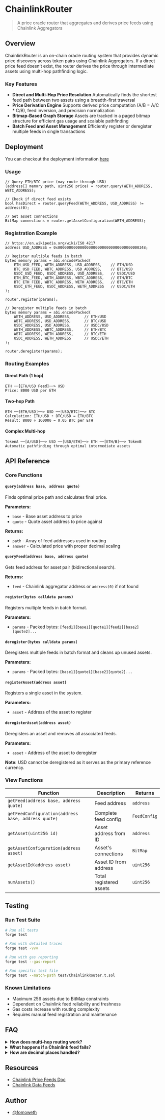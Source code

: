 # ChainlinkRouter

> A price oracle router that aggregates and derives price feeds using Chainlink Aggregators

## Overview

ChainlinkRouter is an on-chain oracle routing system that provides dynamic price discovery across token pairs using Chainlink Aggregators.
If a direct price feed doesn’t exist, the router derives the price through intermediate assets using multi-hop pathfinding logic.

### Key Features

-   **Direct and Multi-Hop Price Resolution**
    Automatically finds the shortest feed path between two assets using a breadth-first traversal
-   **Price Derivation Engine**
    Supports derived price computation (A/B = A/C \* C/B), feed inversion, and precision normalization
-   **Bitmap-Based Graph Storage**
    Assets are tracked in a paged bitmap structure for efficient gas usage and scalable pathfinding
-   **Batch Feed and Asset Management**
    Efficiently register or deregister multiple feeds in single transactions

## Deployment

You can checkout the deployment information [here](https://github.com/fomoweth/chainlink-router/blob/main/deployments/index.md)

### Usage

```solidity
// Query ETH/BTC price (may route through USD)
(address[] memory path, uint256 price) = router.query(WETH_ADDRESS, WBTC_ADDRESS);

// Check if direct feed exists
bool hasDirect = router.queryFeed(WETH_ADDRESS, USD_ADDRESS) != address(0);

// Get asset connections
BitMap connections = router.getAssetConfiguration(WETH_ADDRESS);
```

### Registration Example

```solidity
// https://en.wikipedia.org/wiki/ISO_4217
address USD_ADDRESS = 0x0000000000000000000000000000000000000348;

// Register multiple feeds in batch
bytes memory params = abi.encodePacked(
    ETH_USD_FEED, WETH_ADDRESS, USD_ADDRESS,	// ETH/USD
    BTC_USD_FEED, WBTC_ADDRESS, USD_ADDRESS,	// BTC/USD
    USDC_USD_FEED, USDC_ADDRESS, USD_ADDRESS,	// USDC/USD
	ETH_BTC_FEED, WETH_ADDRESS, WBTC_ADDRESS,	// ETH/BTC
	BTC_ETH_FEED, WBTC_ADDRESS, WETH_ADDRESS,	// BTC/ETH
	USDC_ETH_FEED, USDC_ADDRESS, WETH_ADDRESS	// USDC/ETH
);

router.register(params);

// Deregister multiple feeds in batch
bytes memory params = abi.encodePacked(
    WETH_ADDRESS, USD_ADDRESS,		// ETH/USD
    WBTC_ADDRESS, USD_ADDRESS,		// BTC/USD
    USDC_ADDRESS, USD_ADDRESS,   	// USDC/USD
	WETH_ADDRESS, WBTC_ADDRESS,		// ETH/BTC
	WBTC_ADDRESS, WETH_ADDRESS,		// BTC/ETH
	USDC_ADDRESS, WETH_ADDRESS		// USDC/ETH
);

router.deregister(params);
```

### Routing Examples

#### Direct Path (1 hop)

```
ETH ──[ETH/USD Feed]──> USD
Price: 8000 USD per ETH
```

#### Two-hop Path

```
ETH ──[ETH/USD]──> USD ──[USD/BTC]──> BTC
Calculation: ETH/USD ÷ BTC/USD = ETH/BTC
Result: 8000 ÷ 160000 = 0.05 BTC per ETH
```

#### Complex Multi-hop

```
TokenA ──[A/USD]──> USD ──[USD/ETH]──> ETH ──[ETH/B]──> TokenB
Automatic pathfinding through optimal intermediate assets
```

## API Reference

### Core Functions

#### `query(address base, address quote)`

Finds optimal price path and calculates final price.

**Parameters:**

-   `base` - Base asset address to price
-   `quote` - Quote asset address to price against

**Returns:**

-   `path` - Array of feed addresses used in routing
-   `answer` - Calculated price with proper decimal scaling

#### `queryFeed(address base, address quote)`

Gets feed address for asset pair (bidirectional search).

**Returns:**

-   `feed` - Chainlink aggregator address or `address(0)` if not found

#### `register(bytes calldata params)`

Registers multiple feeds in batch format.

**Parameters:**

-   `params` - Packed bytes: `[feed1][base1][quote1][feed2][base2][quote2]...`

#### `deregister(bytes calldata params)`

Deregisters multiple feeds in batch format and cleans up unused assets.

**Parameters:**

-   `params` - Packed bytes: `[base1][quote1][base2][quote2]...`

#### `registerAsset(address asset)`

Registers a single asset in the system.

**Parameters:**

-   `asset` - Address of the asset to register

#### `deregisterAsset(address asset)`

Deregisters an asset and removes all associated feeds.

**Parameters:**

-   `asset` - Address of the asset to deregister

**Note:** USD cannot be deregistered as it serves as the primary reference currency.

### View Functions

| Function                                            | Description             | Returns      |
| --------------------------------------------------- | ----------------------- | ------------ |
| `getFeed(address base, address quote)`              | Feed address            | `address`    |
| `getFeedConfiguration(address base, address quote)` | Complete feed config    | `FeedConfig` |
| `getAsset(uint256 id)`                              | Asset address from ID   | `address`    |
| `getAssetConfiguration(address asset)`              | Asset's connections     | `BitMap`     |
| `getAssetId(address asset)`                         | Asset ID from address   | `uint256`    |
| `numAssets()`                                       | Total registered assets | `uint256`    |

## Testing

### Run Test Suite

```bash
# Run all tests
forge test

# Run with detailed traces
forge test -vvv

# Run with gas reporting
forge test --gas-report

# Run specific test file
forge test --match-path test/ChainlinkRouter.t.sol
```

### Known Limitations

-   Maximum 256 assets due to BitMap constraints
-   Dependent on Chainlink feed reliability and freshness
-   Gas costs increase with routing complexity
-   Requires manual feed registration and maintenance

## FAQ

<details>
<summary><strong>How does multi-hop routing work?</strong></summary>

The router uses a breadth-first search algorithm to find the shortest path between assets. It maintains a graph of asset relationships using BitMaps, allowing O(1) queries for connected assets. When no direct feed exists, it automatically discovers intermediate assets through BitMap intersection operations.

</details>

<details>
<summary><strong>What happens if a Chainlink feed fails?</strong></summary>

The router will revert the transaction with detailed error information. It validates that all prices are positive and that feeds are accessible. Consider implementing circuit breakers or fallback mechanisms in your integration.

</details>

<details>
<summary><strong>How are decimal places handled?</strong></summary>

The router automatically normalizes decimal places across different assets. Each feed stores metadata about base and quote asset decimals, and the PriceMath library handles conversions to ensure consistent pricing regardless of underlying asset decimal configurations.

</details>

## Resources

-   [Chainlink Price Feeds Doc](https://docs.chain.link/data-feeds/price-feeds)
-   [Chainlink Data Feeds](https://data.chain.link/feeds)

## Author

-   [@fomoweth](https://github.com/fomoweth)
